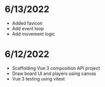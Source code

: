 # 6/13/2022
* Added favicon
* Add event loop
* Add movement logic

# 6/12/2022
* Scaffolding Vue 3 composition API project
* Draw board UI and players using canvas
* Vue 3 testing using vitest